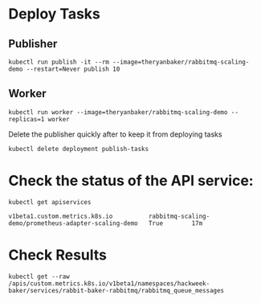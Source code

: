 # Deploy Tasks

## Publisher
```kubectl run publish -it --rm --image=theryanbaker/rabbitmq-scaling-demo --restart=Never publish 10```

## Worker

```kubectl run worker --image=theryanbaker/rabbitmq-scaling-demo --replicas=1 worker```


Delete the publisher quickly after to keep it from deploying tasks

```kubectl delete deployment publish-tasks```

# Check the status of the API service:

```kubectl get apiservices```

```v1beta1.custom.metrics.k8s.io          rabbitmq-scaling-demo/prometheus-adapter-scaling-demo   True        17m```

# Check Results

```kubectl get --raw /apis/custom.metrics.k8s.io/v1beta1/namespaces/hackweek-baker/services/rabbit-baker-rabbitmq/rabbitmq_queue_messages```
